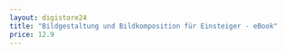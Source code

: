 ```yaml
---
layout: digistore24
title: "Bildgestaltung und Bildkomposition für Einsteiger - eBook"
price: 12.9
---
```

